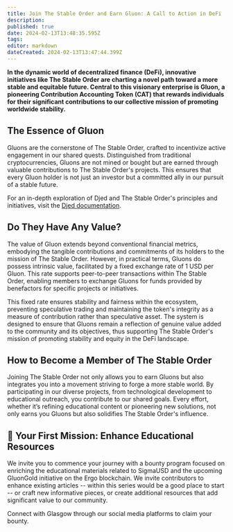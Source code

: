 ```yaml
---
title: Join The Stable Order and Earn Gluon: A Call to Action in DeFi
description: 
published: true
date: 2024-02-13T13:48:35.595Z
tags: 
editor: markdown
dateCreated: 2024-02-13T13:47:44.399Z
---
```


**In the dynamic world of decentralized finance (DeFi), innovative initiatives like The Stable Order are charting a novel path toward a more stable and equitable future. Central to this visionary enterprise is Gluon, a pioneering Contribution Accounting Token (CAT) that rewards individuals for their significant contributions to our collective mission of promoting worldwide stability.**
## The Essence of Gluon

Gluons are the cornerstone of The Stable Order, crafted to incentivize active engagement in our shared quests. Distinguished from traditional cryptocurrencies, Gluons are not mined or bought but are earned through valuable contributions to The Stable Order's projects. This ensures that every Gluon holder is not just an investor but a committed ally in our pursuit of a stable future.

For an in-depth exploration of Djed and The Stable Order's principles and initiatives, visit the [Djed documentation](https://docs.djed.one/about-us/the-stable-order).

## Do They Have Any Value?

The value of Gluon extends beyond conventional financial metrics, embodying the tangible contributions and commitments of its holders to the mission of The Stable Order. However, in practical terms, Gluons do possess intrinsic value, facilitated by a fixed exchange rate of 1 USD per Gluon. This rate supports peer-to-peer transactions within The Stable Order, enabling members to exchange Gluons for funds provided by benefactors for specific projects or initiatives.

This fixed rate ensures stability and fairness within the ecosystem, preventing speculative trading and maintaining the token's integrity as a measure of contribution rather than speculative asset. The system is designed to ensure that Gluons remain a reflection of genuine value added to the community and its objectives, thus supporting The Stable Order's mission of promoting stability and equity in the DeFi landscape.


## How to Become a Member of The Stable Order

Joining The Stable Order not only allows you to earn Gluons but also integrates you into a movement striving to forge a more stable world. By participating in our diverse projects, from technological development to educational outreach, you contribute to our shared goals. Every effort, whether it’s refining educational content or pioneering new solutions, not only earns you Gluons but also solidifies The Stable Order's influence.

## 🎯 Your First Mission: Enhance Educational Resources

We invite you to commence your journey with a bounty program focused on enriching the educational materials related to SigmaUSD and the upcoming GluonGold initiative on the Ergo blockchain. We invite contributors to enhance existing articles -- within this series would be a good place to start -- or craft new informative pieces, or create additional resources that add significant value to our community.

Connect with Glasgow through our social media platforms to claim your bounty.

